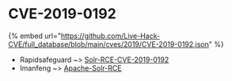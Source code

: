 # CVE-2019-0192
{% embed url="https://github.com/Live-Hack-CVE/full_database/blob/main/cves/2019/CVE-2019-0192.json" %}

* Rapidsafeguard ~> [Solr-RCE-CVE-2019-0192](https://www.alice-snow.ru/2019/database/cve-2019-0192/solr-rce-cve-2019-0192-rapidsafeguard)
* Imanfeng ~> [Apache-Solr-RCE](https://www.alice-snow.ru/2019/database/cve-2019-0192/apache-solr-rce-imanfeng)